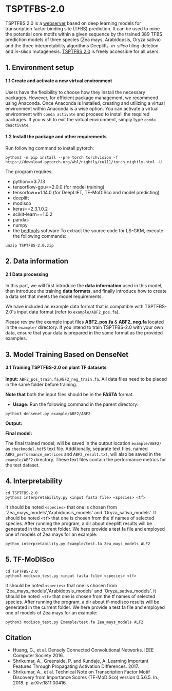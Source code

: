 # TSPTFBS-2.0
TSPTFBS 2.0 is a [webserver](http://www.hzau-hulab.com/TSPTFBS/) based on deep learning models for transcription factor binding site (TFBS) prediction. It can be used to mine the potential core motifs within a given sequence by the trained 389 TFBS prediction models of three species (Zea mays, Arabidopsis, Oryza sativa) and the three interpretability algorithms Deeplift，*in-silico* tiling-deletion and *in-silico* mutagenesis. [TSPTFBS 2.0](https://github.com/liulifenyf/TSPTFBS-2.0) is freely accessible for all users. 

## 1. Environment setup 

#### 1.1 Create and activate a new virtual environment

Users have the flexibility to choose how they install the necessary packages. However, for efficient package management, we recommend using Anaconda. Once Anaconda is installed, creating and utilizing a virtual environment within Anaconda is a wise option. You can activate a virtual environment with `conda activate` and proceed to install the required packages. If you wish to exit the virtual environment, simply type `conda deactivate`.

#### 1.2 Install the package and other requirements

Run following command to install pytorch:

```
python3 -m pip install --pre torch torchvision -f https://download.pytorch.org/whl/nightly/cu111/torch_nightly.html -U
```

The program requires:
  * python==3.7.13
  * tensorflow-gpu==2.0.0 (for model training)
  * tensorfow==1.14.0 (for DeepLIFT, TF-MoDISco and model predicting)
  * deeplift
  * modisco
  * keras==2.3.1.0.2
  * scikit-learn==1.0.2
  * pandas 
  * numpy 
  * the [bedtools](https://bedtools.readthedocs.io/en/latest/) software
To extract the source code for LS-GKM, execute the following commands:

```
unzip TSPTFBS-2.0.zip
```

## 2. Data information

#### 2.1 Data processing

In this part, we will first introduce the **data information** used in this model, then introduce the training **data formats**, and finally introduce how to create a data set that meets the model requirements.

We have included an example data format that is compatible with TSPTFBS-2.0's input data format (refer to `example/ABF2_pos.fa`).

Please review the example input files **ABF2_pos.fa** & **ABF2_neg.fa** located in the `example/` directory. If you intend to train TSPTFBS-2.0 with your own data, ensure that your data is prepared in the same format as the provided examples.

## 3. Model Training Based on DenseNet

#### 3.1 Training TSPTFBS-2.0 on plant TF datasets
**Input:** `ABF2_pos_train.fa`,`ABF2_neg_train.fa`. 
All data files need to be placed in the same folder before training.

**Note that** both the input files should be in the **FASTA** format.

- **Usage:**
Run the following command in the parent directory:

```
python3 densenet.py example/ABF2/ABF2
```
**Output:** 

**Final model:** 

The final trained model, will be saved in the output location `example/ABF2/` as `checkmodel.hdf5` text file. Additionally, separate text files, named `ABF2_performance_metrices` and `ABF2_result.txt`, will also be saved in the `example/ABF2` directory. These text files contain the performance metrics for the test dataset.


## 4. Interpretability

```
cd TSPTFBS-2.0
python3 interpretability.py <input fasta file> <species> <tf>
```
It should be noted ```<species>``` that one is chosen from 'Zea_mays_models','Arabidopsis_models' and 'Oryza_sativa_models'.
It should be noted ```<tf>``` that one is chosen from the tf names of selected species.
After running the program, a dir about deeplift results will be generated in the current folder.
We here provide a test.fa file and employed one of models of Zea mays for an example: 
```
python interpretability.py Example/test.fa Zea_mays_models ALF2 
```
## 5. TF-MoDISco
```
cd TSPTFBS-2.0
python3 modisco_test.py <input fasta file> <species> <tf>
```
It should be noted ```<species>``` that one is chosen from 'Zea_mays_models','Arabidopsis_models' and 'Oryza_sativa_models'.
It should be noted``` <tf>``` that one is chosen from the tf names of selected species.
After running the program, a dir about tf-modisco results will be generated in the current folder.
We here provide a test.fa file and employed one of models of Zea mays for an example: 
```
python3 modisco_test.py Example/test.fa Zea_mays_models ALF2 
```
## Citation
* Huang, G., et al. Densely Connected Convolutional Networks. IEEE Computer Society 2016.
* Shrikumar, A., Greenside, P. and Kundaje, A. Learning Important Features Through Propagating Activation Differences. 2017.
* Shrikumar, A., et al. Technical Note on Transcription Factor Motif Discovery from Importance Scores (TF-MoDISco) version 0.5.6.5. In.; 2018. p. arXiv:1811.00416.
